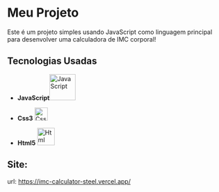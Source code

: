 # Meu Projeto

Este é um projeto simples usando JavaScript como linguagem principal para desenvolver uma calculadora de IMC corporal!

## Tecnologias Usadas

- **JavaScript**<img src="https://www.freepnglogos.com/uploads/javascript-png/javascript-logo-transparent-logo-javascript-images-3.png" alt="JavaScript" width="60">


- **Css3** <img src="https://upload.wikimedia.org/wikipedia/commons/thumb/6/62/CSS3_logo.svg/2048px-CSS3_logo.svg.png" alt="Css" width="30">


- **Html5** <img src="https://icons.veryicon.com/256/System/Plex/Other%20html%205.png" alt="Html" width="40">

## Site:
url: https://imc-calculator-steel.vercel.app/

